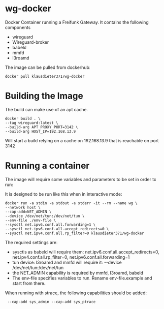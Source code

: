 # wg-docker
Docker Container running a Freifunk Gateway. It contains the following components

* wireguard
* Wireguard-broker
* babeld
* mmfd
* l3roamd

The image can be pulled from dockerhub:
```
docker pull klausdieter371/wg-docker
```

# Building the Image
The build can make use of an apt cache.
```
docker build . \
--tag wireguard:latest \
--build-arg APT_PROXY_PORT=3142 \
--build-arg HOST_IP=192.168.13.9
```
Will start a build relying on a cache on 192.168.13.9 that is reachable on port 3142

# Running a container

The image will require some variables and parameters to be set in order to run:

It is designed to be run like this when in interactive mode:
```
docker run -a stdin -a stdout -a stderr -it --rm --name wg \
--network host \
--cap-add=NET_ADMIN \
--device /dev/net/tun:/dev/net/tun \
--env-file ./env-file \
--sysctl net.ipv6.conf.all.forwarding=1 \
--sysctl net.ipv6.conf.all.accept_redirects=0 \
--sysctl net.ipv4.conf.all.rp_filter=0 klausdieter371/wg-docker
```

The required settings are:

* sysctls as babeld will require them: net.ipv6.conf.all.accept_redirects=0, net.ipv4.conf.all.rp_filter=0, net.ipv6.conf.all.forwarding=1
* tun device: l3roamd and mmfd will require it: --device /dev/net/tun:/dev/net/tun
* the NET_ADMIN capability is required by mmfd, l3roamd, babeld
* The env-file specifies variables to run. Rename env-file.example and start from there.

When running with strace, the following capabilities should be added:
```
 --cap-add sys_admin --cap-add sys_ptrace 
```

